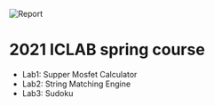 ![Report](https://img.shields.io/badge/process-13um-blue.svg)

# 2021 ICLAB spring course

- Lab1: Supper Mosfet Calculator
- Lab2: String Matching Engine
- Lab3: Sudoku